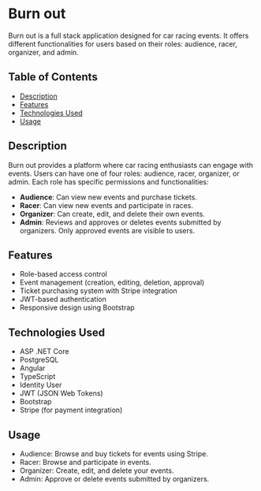 # Burn out

Burn out is a full stack application designed for car racing events. It offers different functionalities for users based on their roles: audience, racer, organizer, and admin.

## Table of Contents
- [Description](#description)
- [Features](#features)
- [Technologies Used](#technologies-used)
- [Usage](#usage)
## Description
Burn out provides a platform where car racing enthusiasts can engage with events. Users can have one of four roles: audience, racer, organizer, or admin. Each role has specific permissions and functionalities:

- **Audience**: Can view new events and purchase tickets.
- **Racer**: Can view new events and participate in races.
- **Organizer**: Can create, edit, and delete their own events.
- **Admin**: Reviews and approves or deletes events submitted by organizers. Only approved events are visible to users.

## Features
- Role-based access control
- Event management (creation, editing, deletion, approval)
- Ticket purchasing system with Stripe integration
- JWT-based authentication
- Responsive design using Bootstrap

## Technologies Used
- ASP .NET Core
- PostgreSQL
- Angular
- TypeScript
- Identity User
- JWT (JSON Web Tokens)
- Bootstrap
- Stripe (for payment integration)
## Usage
- Audience: Browse and buy tickets for events using Stripe.
- Racer: Browse and participate in events.
- Organizer: Create, edit, and delete your events.
- Admin: Approve or delete events submitted by organizers.

